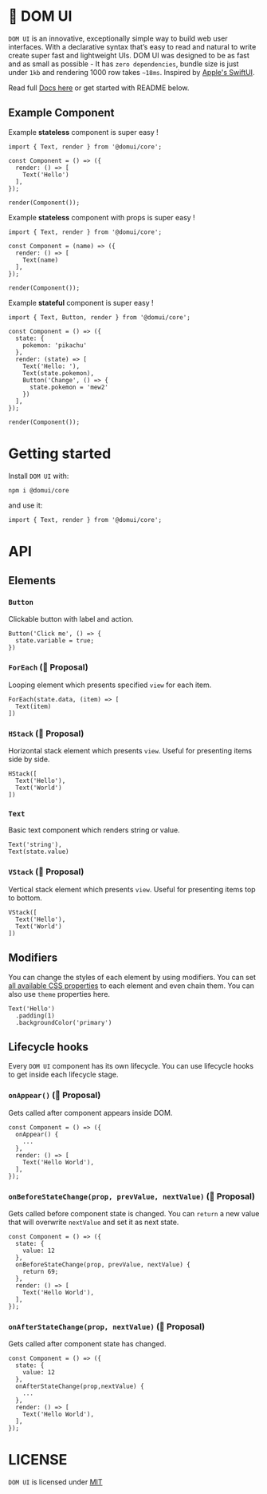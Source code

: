 # 🧬 DOM UI

`DOM UI` is an innovative, exceptionally simple way to build web user interfaces. With a declarative syntax that’s easy to read and natural to write create super fast and lightweight UIs. DOM UI was designed to be as fast and as small as possible - It has `zero dependencies`, bundle size is just under `1kb` and rendering 1000 row takes `~18ms`. Inspired by [Apple's SwiftUI](https://developer.apple.com/xcode/swiftui/).

Read full [Docs here](https://github.com/domui/core) or get started with README below.

## Example Component

Example **stateless** component is super easy !

```
import { Text, render } from '@domui/core';

const Component = () => ({
  render: () => [
    Text('Hello')
  ],
});

render(Component());
```

Example **stateless** component with props is super easy !

```
import { Text, render } from '@domui/core';

const Component = (name) => ({
  render: () => [
    Text(name)
  ],
});

render(Component());
```

Example **stateful** component is super easy !

```
import { Text, Button, render } from '@domui/core';

const Component = () => ({
  state: {
    pokemon: 'pikachu'
  },
  render: (state) => [
    Text('Hello: '),
    Text(state.pokemon),
    Button('Change', () => {
      state.pokemon = 'mew2'
    })
  ],
});

render(Component());
```

# Getting started

Install `DOM UI` with:

```
npm i @domui/core
```

and use it:

```
import { Text, render } from '@domui/core';
```

# API

## Elements

### `Button`

Clickable button with label and action.

```
Button('Click me', () => {
  state.variable = true;
})
```

### `ForEach` (📝 Proposal)

Looping element which presents specified `view` for each item.

```
ForEach(state.data, (item) => [
  Text(item)
])
```

### `HStack` (📝 Proposal)

Horizontal stack element which presents `view`. Useful for presenting items side by side.

```
HStack([
  Text('Hello'),
  Text('World')
])
```

### `Text`

Basic text component which renders string or value.

```
Text('string'),
Text(state.value)
```

### `VStack` (📝 Proposal)

Vertical stack element which presents `view`. Useful for presenting items top to bottom.

```
VStack([
  Text('Hello'),
  Text('World')
])
```

## Modifiers

You can change the styles of each element by using modifiers. You can set [all available CSS properties](https://www.w3schools.com/cssref/) to each element and even chain them. You can also use `theme` properties here.

```
Text('Hello')
  .padding(1)
  .backgroundColor('primary')
```

## Lifecycle hooks

Every `DOM UI` component has its own lifecycle. You can use lifecycle hooks to get inside each lifecycle stage.

### `onAppear()` (📝 Proposal)

Gets called after component appears inside DOM.

```
const Component = () => ({
  onAppear() {
    ...
  },
  render: () => [
    Text('Hello World'),
  ],
});
```

### `onBeforeStateChange(prop, prevValue, nextValue)` (📝 Proposal)

Gets called before component state is changed. You can `return` a new value that will overwrite `nextValue` and set it as next state.

```
const Component = () => ({
  state: {
    value: 12
  },
  onBeforeStateChange(prop, prevValue, nextValue) {
    return 69;
  },
  render: () => [
    Text('Hello World'),
  ],
});
```

### `onAfterStateChange(prop, nextValue)` (📝 Proposal)

Gets called after component state has changed.

```
const Component = () => ({
  state: {
    value: 12
  },
  onAfterStateChange(prop,nextValue) {
    ...
  },
  render: () => [
    Text('Hello World'),
  ],
});
```

# LICENSE

`DOM UI` is licensed under [MIT](https://github.com/domui/core/blob/main/LICENSE)
